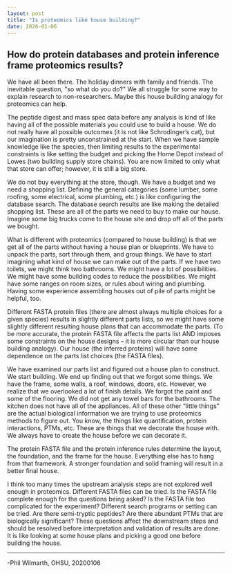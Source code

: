 ```yaml
---
layout: post
title: "Is proteomics like house building?"
date: 2020-01-06
---
```


## How do protein databases and protein inference frame proteomics results?

We have all been there. The holiday dinners with family and friends. The inevitable question, "so what do you do?" We all struggle for some way to explain research to non-researchers. Maybe this house building analogy for proteomics can help.

The peptide digest and mass spec data before any analysis is kind of like having all of the possible materials you could use to build a house. We do not really have all possible outcomes (it is not like Schrodinger’s cat), but our imagination is pretty unconstrained at the start. When we have sample knowledge like the species, then limiting results to the experimental constraints is like setting the budget and picking the Home Depot instead of Lowes (two building supply store chains). You are now limited to only what that store can offer; however, it is still a big store.

We do not buy everything at the store, though. We have a budget and we need a shopping list. Defining the general categories (some lumber, some roofing, some electrical, some plumbing, etc.) is like configuring the database search. The database search results are like making the detailed shopping list. These are all of the parts we need to buy to make our house. Imagine some big trucks come to the house site and drop off all of the parts we bought.

What is different with proteomics (compared to house building) is that we get all of the parts without having a house plan or blueprints. We have to unpack the parts, sort through them, and group things. We have to start imagining what kind of house we can make out of the parts. If we have two toilets, we might think two bathrooms. We might have a lot of possibilities. We might have some building codes to reduce the possibilities. We might have some ranges on room sizes, or rules about wiring and plumbing. Having some experience assembling houses out of pile of parts might be helpful, too.

Different FASTA protein files (there are almost always multiple choices for a given species) results in slightly different parts lists, so we might have some slightly different resulting house plans that can accommodate the parts. (To be more accurate, the protein FASTA file affects the parts list AND imposes some constraints on the house designs – it is more circular than our house building analogy). Our house (the inferred proteins) will have some dependence on the parts list choices (the FASTA files).

We have examined our parts list and figured out a house plan to construct. We start building. We end up finding out that we forgot some things. We have the frame, some walls, a roof, windows, doors, etc. However, we realize that we overlooked a lot of finish details. We forgot the paint and some of the flooring. We did not get any towel bars for the bathrooms. The kitchen does not have all of the appliances. All of these other “little things” are the actual biological information we are trying to use proteomics methods to figure out. You know, the things like quantification, protein interactions, PTMs, etc. These are things that we decorate the house with. We always have to create the house before we can decorate it.

The protein FASTA file and the protein inference rules determine the layout, the foundation, and the frame for the house. Everything else has to hang from that framework. A stronger foundation and solid framing will result in a better final house.

I think too many times the upstream analysis steps are not explored well enough in proteomics. Different FASTA files can be tried. Is the FASTA file complete enough for the questions being asked? Is the FASTA file too complicated for the experiment? Different search programs or setting can be tried. Are there semi-tryptic peptides? Are there abundant PTMs that are biologically significant? These questions affect the downstream steps and should be resolved before interpretation and validation of results are done. It is like looking at some house plans and picking a good one before building the house.    

---

-Phil Wilmarth, OHSU, 20200106    
